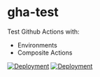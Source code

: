 # gha-test

Test Github Actions with:

- Environments
- Composite Actions

[![Deployment](https://github.com/back-2-95/gha-test/actions/workflows/deployment.yml/badge.svg?branch=dev)](https://github.com/back-2-95/gha-test/actions/workflows/deployment.yml)
[![Deployment](https://github.com/back-2-95/gha-test/actions/workflows/deployment.yml/badge.svg?branch=main)](https://github.com/back-2-95/gha-test/actions/workflows/deployment.yml)
